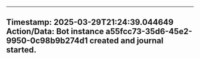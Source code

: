 
---
**Timestamp:** 2025-03-29T21:24:39.044649
**Action/Data:**
Bot instance a55fcc73-35d6-45e2-9950-0c98b9b274d1 created and journal started.
---
